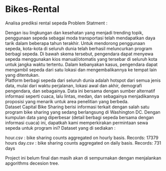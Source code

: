 # Bikes-Rental
Analisa prediksi rental sepeda
 Problem Statment :

Dengan isu lingkungan dan kesehatan yang menjadi trending topik, penggunaan sepeda sebagai moda transportasi telah mendapatkan daya tarik dalam beberapa tahun terakhir. Untuk mendorong penggunaan sepeda, kota-kota di seluruh dunia telah berhasil meluncurkan program berbagi sepeda. Di bawah skema tersebut, pengendara dapat menyewa sepeda menggunakan kios manual/otomatis yang tersebar di seluruh kota untuk jangka waktu tertentu. Dalam kebanyakan kasus, pengendara dapat mengambil sepeda dari satu lokasi dan mengembalikannya ke tempat lain yang ditentukan.\
Platform berbagi sepeda dari seluruh dunia adalah hotspot dari semua jenis data, mulai dari waktu perjalanan, lokasi awal dan akhir, demografi pengendara, dan sebagainya. Data ini bersama dengan sumber alternatif informasi seperti cuaca, lalu lintas, medan, dan sebagainya menjadikannya proposisi yang menarik untuk area penelitian yang berbeda.\
Dataset Capital Bike Sharing berisi informasi terkait dengan salah satu program bike sharing yang sedang berlangsung di Washington DC. Dengan kumpulan data yang diperbesar (detail berbagi sepeda bersama dengan informasi cuaca) ini, dapatkah kami memperkirakan permintaan sewa sepeda untuk program ini?
Dataset yang di sediakan :

hour.csv : bike sharing counts aggregated on hourly basis. Records: 17379 hours
day.csv : bike sharing counts aggregated on daily basis. Records: 731 days

Project ini belum final dan masih akan di sempurnakan dengan menjalankan apgorithms decesion tree.
